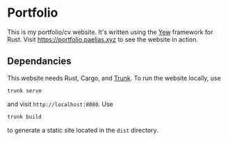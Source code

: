 # Portfolio

This is my portfolio/cv website.
It's written using the [Yew](https://yew.rs) framework for Rust.
Visit https://portfolio.paelias.xyz to see the website in action.

## Dependancies

This website needs Rust, Cargo, and [Trunk](https://trunkrs.dev/).
To run the website locally, use
```bash
trunk serve
```
and visit `http://localhost:8080`. Use
```bash
trunk build
```
to generate a static site located in the `dist` directory.
